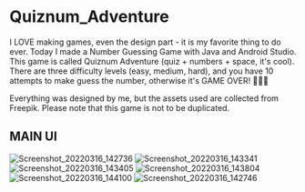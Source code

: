 # Quiznum_Adventure
I LOVE making games, even the design part - it is my favorite thing to do ever. Today I made a Number Guessing Game with Java and Android Studio. This game is called Quiznum Adventure (quiz + numbers + space, it's cool). There are three difficulty levels (easy, medium, hard), and you have 10 attempts to make guess the number, otherwise it's GAME OVER! 👾👾👾

Everything was designed by me, but the assets used are collected from Freepik. Please note that this game is not to be duplicated.

## MAIN UI
![Screenshot_20220316_142736](https://user-images.githubusercontent.com/87696858/158594494-279303db-5688-4891-9c1e-f70e3bea6599.png)
![Screenshot_20220316_143341](https://user-images.githubusercontent.com/87696858/158594750-49eaec54-a5e5-4e03-baa5-74375026a43a.png)
![Screenshot_20220316_143405](https://user-images.githubusercontent.com/87696858/158594252-9ea2996e-3ca8-457e-91a4-48ff00ec315a.png)
![Screenshot_20220316_143804](https://user-images.githubusercontent.com/87696858/158594291-c006753d-63d7-40c8-8cc3-51008a9cd9c0.png)
![Screenshot_20220316_144100](https://user-images.githubusercontent.com/87696858/158594344-01eaf1a7-9f1d-4ff8-8af7-a5f732c854fc.png)
![Screenshot_20220316_142746](https://user-images.githubusercontent.com/87696858/158594648-050266b7-a133-4b99-88b7-53aaf6c44d75.png)
